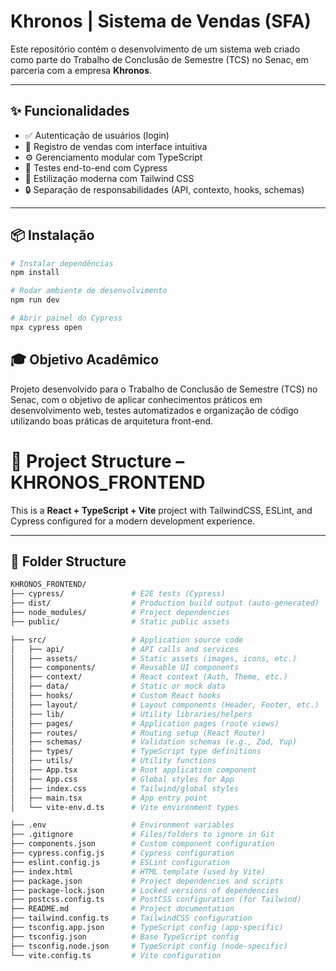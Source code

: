 # Khronos | Sistema de Vendas (SFA)

Este repositório contém o desenvolvimento de um sistema web criado como parte do Trabalho de Conclusão de Semestre (TCS) no Senac, em parceria com a empresa **Khronos**.

---

## ✨ Funcionalidades

- ✅ Autenticação de usuários (login)
- 🛒 Registro de vendas com interface intuitiva
- ⚙️ Gerenciamento modular com TypeScript
- 🧪 Testes end-to-end com Cypress
- 💨 Estilização moderna com Tailwind CSS
- 🔒 Separação de responsabilidades (API, contexto, hooks, schemas)

---

## 📦 Instalação

```bash
# Instalar dependências
npm install
```

```bash
# Rodar ambiente de desenvolvimento
npm run dev
```

```bash
# Abrir painel do Cypress
npx cypress open
```

## 🎓 Objetivo Acadêmico

Projeto desenvolvido para o Trabalho de Conclusão de Semestre (TCS) no Senac, com o objetivo de aplicar conhecimentos práticos em desenvolvimento web, testes automatizados e organização de código utilizando boas práticas de arquitetura front-end.

# 📁 Project Structure – KHRONOS_FRONTEND

This is a **React + TypeScript + Vite** project with TailwindCSS, ESLint, and Cypress configured for a modern development experience.

---

## 🌳 Folder Structure

```bash
KHRONOS_FRONTEND/
├── cypress/               # E2E tests (Cypress)
├── dist/                  # Production build output (auto-generated)
├── node_modules/          # Project dependencies
├── public/                # Static public assets

├── src/                   # Application source code
│   ├── api/               # API calls and services
│   ├── assets/            # Static assets (images, icons, etc.)
│   ├── components/        # Reusable UI components
│   ├── context/           # React context (Auth, Theme, etc.)
│   ├── data/              # Static or mock data
│   ├── hooks/             # Custom React hooks
│   ├── layout/            # Layout components (Header, Footer, etc.)
│   ├── lib/               # Utility libraries/helpers
│   ├── pages/             # Application pages (route views)
│   ├── routes/            # Routing setup (React Router)
│   ├── schemas/           # Validation schemas (e.g., Zod, Yup)
│   ├── types/             # TypeScript type definitions
│   ├── utils/             # Utility functions
│   ├── App.tsx            # Root application component
│   ├── App.css            # Global styles for App
│   ├── index.css          # Tailwind/global styles
│   ├── main.tsx           # App entry point
│   └── vite-env.d.ts      # Vite environment types

├── .env                   # Environment variables
├── .gitignore             # Files/folders to ignore in Git
├── components.json        # Custom component configuration
├── cypress.config.js      # Cypress configuration
├── eslint.config.js       # ESLint configuration
├── index.html             # HTML template (used by Vite)
├── package.json           # Project dependencies and scripts
├── package-lock.json      # Locked versions of dependencies
├── postcss.config.ts      # PostCSS configuration (for Tailwind)
├── README.md              # Project documentation
├── tailwind.config.ts     # TailwindCSS configuration
├── tsconfig.app.json      # TypeScript config (app-specific)
├── tsconfig.json          # Base TypeScript config
├── tsconfig.node.json     # TypeScript config (node-specific)
└── vite.config.ts         # Vite configuration
